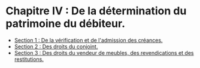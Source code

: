 # Chapitre IV : De la détermination du patrimoine du débiteur.

- [Section 1 : De la vérification et de l'admission des créances.](section-1)
- [Section 2 : Des droits du conjoint.](section-2)
- [Section 3 : Des droits du vendeur de meubles, des revendications et des restitutions.](section-3)
